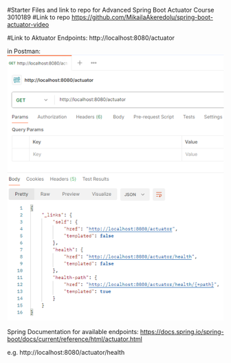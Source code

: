 #Starter Files and link to repo for Advanced Spring Boot Actuator Course 3010189
#Link to repo https://github.com/MikailaAkeredolu/spring-boot-actuator-video

#Link to Aktuator Endpoints:  http://localhost:8080/actuator 

in Postman: ![img.png](img.png)

Spring Documentation for available endpoints: https://docs.spring.io/spring-boot/docs/current/reference/html/actuator.html

e.g. http://localhost:8080/actuator/health

